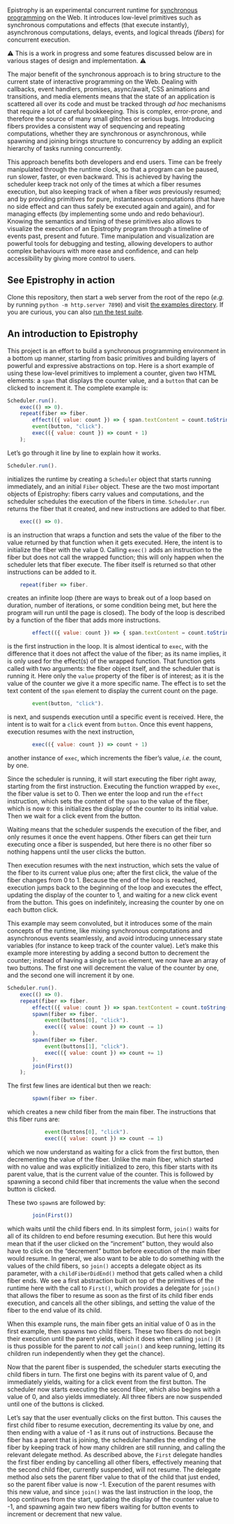 Epistrophy is an experimental concurrent runtime for [synchronous
programming](https://en.wikipedia.org/wiki/Synchronous_programming_language)
on the Web. It introduces low-level primitives such as synchronous computations
and effects (that execute instantly), asynchronous computations, delays,
events, and logical threads (_fibers_) for concurrent execution.

⚠️ This is a work in progress and some features discussed below are in various
stages of design and implementation. ⚠️

The major benefit of the synchronous approach is to bring structure to
the current state of interactive programming on the Web. Dealing with callbacks,
event handlers, promises, async/await, CSS animations and transitions, and media
elements means that the state of an application is scattered all over its code
and must be tracked through _ad hoc_ mechanisms that require a lot of careful
bookkeeping. This is complex, error-prone, and therefore the source of many
small glitches or serious bugs. Introducing fibers provides a consistent way of
sequencing and repeating computations, whether they are synchronous or
asynchronous, while spawning and joining brings structure to concurrency by
adding an explicit hierarchy of tasks running concurrently.

This approach benefits both developers and end users. Time can be freely
manipulated through the runtime clock, so that a program can be paused, run
slower, faster, or even backward. This is achieved by having the scheduler keep
track not only of the times at which a fiber resumes execution, but also
keeping track of when a fiber _was_ previously resumed; and by providing
primitives for pure, instantaneous computations (that have no side effect and
can thus safely be executed again and again), and for managing effects (by
implementing some undo and redo behaviour). Knowing the semantics and timing of
these primitives also allows to visualize the execution of an Epistrophy
program through a timeline of events past, present and future. Time
manipulation and visualization are powerful tools for debugging and testing,
allowing developers to author complex behaviours with more ease and confidence,
and can help accessibility by giving more control to users.

## See Epistrophy in action

Clone this repository, then start a web server from the root of the repo
(_e.g._ by running `python -m http.server 7890`) and visit
[the examples directory](http://localhost:7890/examples/). If you are curious,
you can also [run the test suite](http://localhost:7890/test/).

## An introduction to Epistrophy

This project is an effort to build a synchronous programming environment in a
bottom up manner, starting from basic primitives and building layers of
powerful and expressive abstractions on top. Here is a short example of using
these low-level primitives to implement a counter, given two HTML elements: a
`span` that displays the counter value, and a `button` that can be clicked to
increment it. The complete example is:

```js
Scheduler.run().
    exec(() => 0).
    repeat(fiber => fiber.
        effect(({ value: count }) => { span.textContent = count.toString(); }).
        event(button, "click").
        exec(({ value: count }) => count + 1)
    );
```

Let’s go through it line by line to explain how it works.

```js
Scheduler.run().
```

initializes the runtime by creating a `Scheduler` object that starts running
immediately, and an initial `Fiber` object. These are the two most important
objects of Epistrophy: fibers carry values and computations, and the scheduler
schedules the execution of the fibers in time. `Scheduler.run` returns the fiber
that it created, and new instructions are added to that fiber.

```js
    exec(() => 0).
```

is an instruction that wraps a function and sets the value of the fiber to the
value returned by that function when it gets executed. Here, the intent is to
initialize the fiber with the value 0. Calling `exec()` adds an instruction to
the fiber but does not call the wrapped function; this will only happen when the
scheduler lets that fiber execute. The fiber itself is returned so that other
instructions can be added to it.

```js
    repeat(fiber => fiber.
```

creates an infinite loop (there are ways to break out of a loop based on
duration, number of iterations, or some condition being met, but here the
program will run until the page is closed). The body of the loop is described by
a function of the fiber that adds more instructions.

```js
        effect(({ value: count }) => { span.textContent = count.toString(); }).
```

is the first instruction in the loop. It is almost identical to `exec`, with the
difference that it does not affect the value of the fiber; as its name implies,
it is only used for the effect(s) of the wrapped function. That function gets
called with two arguments: the fiber object itself, and the scheduler that is
running it. Here only the `value` property of the fiber is of interest; as it
is the value of the counter we give it a more specific name. The effect is to
set the text content of the `span` element to display the current count on the
page.

```js
        event(button, "click").
```

is next, and suspends execution until a specific event is received. Here, the
intent is to wait for a `click` event from `button`. Once this event happens,
execution resumes with the next instruction,

```js
        exec(({ value: count }) => count + 1)
```

another instance of `exec`, which increments the fiber’s value, _i.e._ the
count, by one.

Since the scheduler is running, it will start executing the fiber right away,
starting from the first instruction. Executing the function wrapped by `exec`,
the fiber value is set to 0. Then we enter the loop and run the `effect`
instruction, which sets the content of the `span` to the value of the fiber,
which is now `0`: this initializes the display of the counter to its initial
value. Then we wait for a click event from the button.

Waiting means that the scheduler suspends the execution of the fiber, and only
resumes it once the event happens. Other fibers can get their turn executing
once a fiber is suspended, but here there is no other fiber so nothing happens
until the user clicks the button.

Then execution resumes with the next instruction, which sets the value of the
fiber to its current value plus one; after the first click, the value of the
fiber changes from 0 to 1. Because the end of the loop is reached, execution
jumps back to the beginning of the loop and executes the effect, updating the
display of the counter to 1, and waiting for a new click event from the button.
This goes on indefinitely, increasing the counter by one on each button click.

This example may seem convoluted, but it introduces some of the main concepts
of the runtime, like mixing synchronous computations and asynchronous events
seamlessly, and avoid introducing unnecessary state variables (for instance to
keep track of the counter value). Let’s make this example more interesting by
adding a second button to decrement the counter; instead of having a single
`button` element, we now have an array of two buttons. The first one will
decrement the value of the counter by one, and the second one will increment
it by one.

```js
Scheduler.run().
    exec(() => 0).
    repeat(fiber => fiber.
        effect(({ value: count }) => span.textContent = count.toString()).
        spawn(fiber => fiber.
            event(buttons[0], "click").
            exec(({ value: count }) => count -= 1)
        ).
        spawn(fiber => fiber.
            event(buttons[1], "click").
            exec(({ value: count }) => count += 1)
        ).
        join(First())
    );
```

The first few lines are identical but then we reach:

```js
        spawn(fiber => fiber.
```

which creates a new child fiber from the main fiber. The instructions that this
fiber runs are:

```js
            event(buttons[0], "click").
            exec(({ value: count }) => count -= 1)
```

which we now understand as waiting for a click from the first button, then
decrementing the value of the fiber. Unlike the main fiber, which started with
no value and was explicitly initialized to zero, this fiber starts with its
parent value, that is the current value of the counter. This is followed by
spawning a second child fiber that increments the value when the second button
is clicked.

These two `spawn`s are followed by:

```js
        join(First())
```

which waits until the child fibers end. In its simplest form, `join()` waits for
all of its children to end before resuming execution. But here this would mean
that if the user clicked on the “increment” button, they would also have to
click on the “decrement” button before execution of the main fiber would resume.
In general, we also want to be able to do something with the values of the child
fibers, so `join()` accepts a delegate object as its parameter, with a
`childFiberDidEnd()` method that gets called when a child fiber ends. We see
a first abstraction built on top of the primitives of the runtime here with the
call to `First()`, which provides a delegate for `join()` that allows the fiber
to resume as soon as the first of its child fiber ends execution, and cancels
all the other siblings, and setting the value of the fiber to the end value of
its child.

When this example runs, the main fiber gets an initial value of 0 as in the
first example, then spawns two child fibers. These two fibers do not begin
their execution until the parent yields, which it does when calling `join()`
(it is thus possible for the parent to *not* call `join()` and keep running,
letting its children run independently when they get the chance).

Now that the parent fiber is suspended, the scheduler starts executing the
child fibers in turn. The first one begins with its parent value of 0, and
immediately yields, waiting for a click event from the first button. The
scheduler now starts executing the second fiber, which also begins with a value
of 0, and also yields immediately. All three fibers are now suspended until
one of the buttons is clicked.

Let’s say that the user eventually clicks on the first button. This causes the
first child fiber to resume execution, decrementing its value by one, and then
ending with a value of -1 as it runs out of instructions. Because the fiber has
a parent that is joining, the scheduler handles the ending of the fiber by
keeping track of how many children are still running, and calling the relevant
delegate method. As described above, the `First` delegate handles the first
fiber ending by cancelling all other fibers, effectively meaning that the
second child fiber, currently suspended, will not resume. The delegate method
also sets the parent fiber value to that of the child that just ended, so the
parent fiber value is now -1. Execution of the parent resumes with this new
value, and since `join()` was the last instruction in the loop, the loop
continues from the start, updating the display of the counter value to -1, and
spawning again two new fibers waiting for button events to increment or
decrement that new value.
